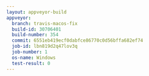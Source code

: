 ```yaml
---
layout: appveyor-build
appveyor:
  branch: travis-macos-fix
  build-id: 30706401
  build-number: 354
  commit: 6551eb419ecf0dabfce86770c0d56bffa682ef74
  job-id: lbn819d2q47lov3q
  job-number: 1
  os-name: Windows
  test-result: 0
---
```

